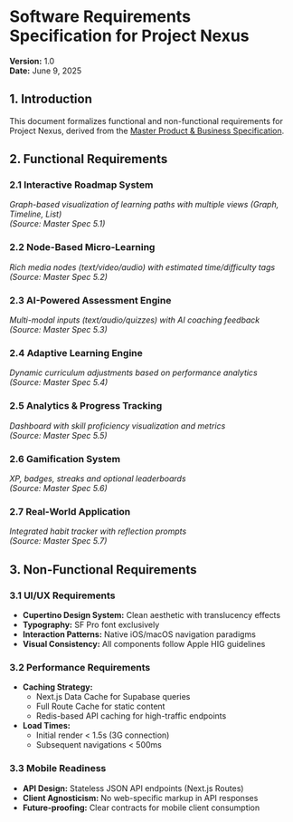 # Software Requirements Specification for Project Nexus  
**Version:** 1.0  
**Date:** June 9, 2025  

## 1. Introduction  
This document formalizes functional and non-functional requirements for Project Nexus, derived from the [Master Product & Business Specification](business_plan.md).  

## 2. Functional Requirements  
### 2.1 Interactive Roadmap System  
*Graph-based visualization of learning paths with multiple views (Graph, Timeline, List)*  
*(Source: Master Spec 5.1)*  

### 2.2 Node-Based Micro-Learning  
*Rich media nodes (text/video/audio) with estimated time/difficulty tags*  
*(Source: Master Spec 5.2)*  

### 2.3 AI-Powered Assessment Engine  
*Multi-modal inputs (text/audio/quizzes) with AI coaching feedback*  
*(Source: Master Spec 5.3)*  

### 2.4 Adaptive Learning Engine  
*Dynamic curriculum adjustments based on performance analytics*  
*(Source: Master Spec 5.4)*  

### 2.5 Analytics & Progress Tracking  
*Dashboard with skill proficiency visualization and metrics*  
*(Source: Master Spec 5.5)*  

### 2.6 Gamification System  
*XP, badges, streaks and optional leaderboards*  
*(Source: Master Spec 5.6)*  

### 2.7 Real-World Application  
*Integrated habit tracker with reflection prompts*  
*(Source: Master Spec 5.7)*  

## 3. Non-Functional Requirements  
### 3.1 UI/UX Requirements  
- **Cupertino Design System:** Clean aesthetic with translucency effects  
- **Typography:** SF Pro font exclusively  
- **Interaction Patterns:** Native iOS/macOS navigation paradigms  
- **Visual Consistency:** All components follow Apple HIG guidelines  

### 3.2 Performance Requirements  
- **Caching Strategy:**  
  - Next.js Data Cache for Supabase queries  
  - Full Route Cache for static content  
  - Redis-based API caching for high-traffic endpoints  
- **Load Times:**  
  - Initial render < 1.5s (3G connection)  
  - Subsequent navigations < 500ms  

### 3.3 Mobile Readiness  
- **API Design:** Stateless JSON API endpoints (Next.js Routes)  
- **Client Agnosticism:** No web-specific markup in API responses  
- **Future-proofing:** Clear contracts for mobile client consumption